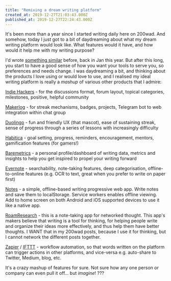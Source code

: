 ```yaml
---
title: "Remixing a dream writing platform"
created_at: 2019-12-27T21:03:43.000Z
published_at: 2019-12-27T22:24:43.000Z
---
```

It's been more than a year since I started writing daily here on 200wad. And somehow, today I just got to a bit of daydreaming about what my dream writing platform would look like. What features would it have, and how would it help me with my writing purpose? 

  

I'd wrote [something similar](https://200wordsaday.com/words/200wad-review-brainstorming-ideas-32165c342857a8ee6) before, back in Jan this year. But after this long, you start to have a good sense of how you want your tools to serve you, so preferences and needs change. I was daydreaming a bit, and thinking about the products I love using or would love to use, and I realised my ideal writing platform is really a _mashup_ of various other products that I admire:

[Indie Hackers](https://www.indiehackers.com/) - for the discussions format, forum layout, topical categories, milestones, positive, helpful community   

[Makerlog](https://getmakerlog.com/) - for streak mechanisms, badges, projects, Telegram bot to web integration within chat group 

[Duolingo](https://www.duolingo.com/) - fun and friendly UX (that mascot), ease of sustaining streak, sense of progress through a series of lessons with increasingly difficulty

[Habitica](https://habitica.com/) - goal setting, progress, reminders, encouragement, mentors, gamification features (for gamers!)

[Baremetrics](https://baremetrics.com/) - a personal profile/dashboard of writing data, metrics and insights to help you get inspired to propel your writing forward

[Evernote](https://evernote.com/) - searchability, note-taking features, deep categorisation, offline-to-online features (e.g. OCR to text, great when you prefer to write on paper first) 

[Notes](https://sii.im/playground/notes/) - a simple, offline-based writing progressive web app. Write notes and save them to localStorage. Service workers enables offline viewing. Add to home screen on both Android and iOS supported devices to use it like a native app.

[RoamResearch](https://roamresearch.com/) - this is a note-taking app for networked thought. This app's makers believe that writing is a tool for thinking, for helping people write and organize their ideas more effectively, and thus help them have better thoughts. I WANT that in my 200wad posts, because I use it for thinking, but I cannot network the different posts together.

[Zapier](https://zapier.com/) / [IFTTT](https://ifttt.com/) - workflow automation, so that words written on the platform can trigger actions in other platforms, and vice-versa e.g. auto-share to Twitter, Medium, blog, etc. 

  

It's a crazy mashup of features for sure. Not sure how any one person or company can even pull it off... but _imagine_! ???
